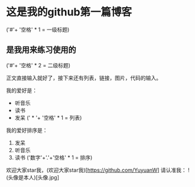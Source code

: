 # 这是我的github第一篇博客 
('#'+ '空格' * 1 = 一级标题)

## 是我用来练习使用的 
('#'+ '空格' * 2 = 二级标题)

正文直接输入就好了，接下来还有列表，链接，图片，代码的输入。

我的爱好是：
* 听音乐
* 读书
* 发呆
(' * '+ '空格' * 1 = 列表)

我的爱好排序是：
1. 发呆
2. 听音乐
3. 读书
('数字'+'.'+'空格' * 1 = 排序)

欢迎大家star我，(欢迎大家star我)[https://github.com/YuyuanW]
请认准我：
!(头像是本人)[头像.jpg]
